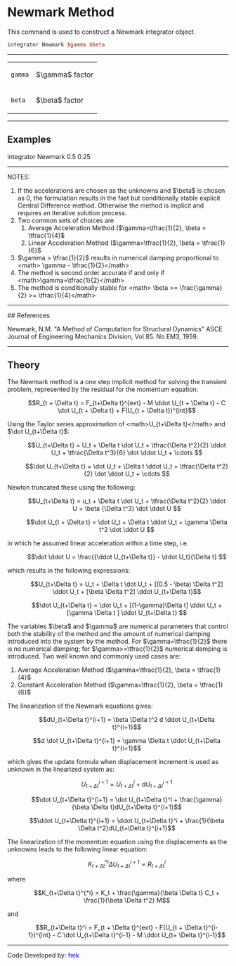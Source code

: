 # Newmark Method

<p>This command is used to construct a Newmark integrator object.</p>

```tcl
integrator Newmark $gamma $beta
```
<hr />
<table>
<tbody>
<tr class="odd">
<td><p><code class="parameter-table-variable">gamma</code></p></td>
<td><p>$\gamma$ factor</p></td>
</tr>
<tr class="even">
<td><p><code class="parameter-table-variable">beta</code></p></td>
<td><p>$\beta$ factor</p></td>
</tr>
</tbody>
</table>
<hr />

## Examples

<p>integrator Newmark 0.5 0.25</p>
<hr />
<p>NOTES:</p>
<ol>
<li>If the accelerations are chosen as the unknowns and
$\beta$ is chosen as 0, the formulation results
in the fast but conditionally stable explicit Central Difference method.
Otherwise the method is implicit and requires an iterative solution
process.</li>
<li>Two common sets of choices are
<ol>
<li>Average Acceleration Method ($\gamma=\tfrac{1}{2}, \beta
= \tfrac{1}{4}$</li>
<li>Linear Acceleration Method ($\gamma=\tfrac{1}{2}, \beta =
\tfrac{1}{6}$</li>
</ol></li>
<li>$\gamma &gt; \tfrac{1}{2}$ results in
numerical damping proportional to &lt;math&gt; \gamma -
\tfrac{1}{2}&lt;/math&gt;</li>
<li>The method is second order accurate if and only if
&lt;math&gt;\gamma=\tfrac{1}{2}&lt;/math&gt;</li>
<li>The method is conditionally stable for &lt;math&gt; \beta &gt;=
\frac{\gamma}{2} &gt;= \tfrac{1}{4}&lt;/math&gt;</li>
</ol>
<hr />
## References
<p>Newmark, N.M. "A Method of Computation for Structural Dynamics" ASCE
Journal of Engineering Mechanics Division, Vol 85. No EM3, 1959.</p>
<hr />

## Theory

<p>The Newmark method is a one step implicit method for solving the
transient problem, represented by the residual for the momentum
equation:</p>
<dl>
<dt></dt>
<dd>

$$R_{t + \Delta t} = F_{t+\Delta t}^{ext} - M \ddot U_{t +
\Delta t} - C \dot U_{t + \Delta t} + F(U_{t + \Delta
t})^{int}$$

</dd>
</dl>
<p>Using the Taylor series approximation of &lt;math&gt;U_{t+\Delta
t}&lt;/math&gt; and $\dot U_{t+\Delta t}$:</p>
<dl>
<dt></dt>
<dd>

$$U_{t+\Delta t} = U_t + \Delta t \dot U_t + \tfrac{\Delta
t^2}{2} \ddot U_t + \tfrac{\Delta t^3}{6} \dot \ddot U_t + \cdots
$$

</dd>
</dl>
<dl>
<dt></dt>
<dd>

$$\dot U_{t+\Delta t} = \dot U_t + \Delta t \ddot U_t +
\tfrac{\Delta t^2}{2} \dot \ddot U_t + \cdots $$

</dd>
</dl>
<p>Newton truncated these using the following:</p>
<dl>
<dt></dt>
<dd>

$$U_{t+\Delta t} = u_t + \Delta t \dot U_t + \tfrac{\Delta
t^2}{2} \ddot U + \beta {\Delta t^3} \dot \ddot U $$

</dd>
</dl>
<dl>
<dt></dt>
<dd>

$$\dot U_{t + \Delta t} = \dot U_t + \Delta t \ddot U_t +
\gamma \Delta t^2 \dot \ddot U $$

</dd>
</dl>
<p>in which he assumed linear acceleration within a time step, i.e.</p>
<dl>
<dt></dt>
<dd>

$$\dot \ddot U = \frac{{\ddot U_{t+\Delta t}} - \ddot
U_t}{\Delta t} $$

</dd>
</dl>
<p>which results in the following expressions:</p>
<dl>
<dt></dt>
<dd>

$$U_{t+\Delta t} = U_t + \Delta t \dot U_t + [(0.5 - \beta)
\Delta t^2] \ddot U_t + [\beta \Delta t^2] \ddot U_{t+\Delta
t}$$

</dd>
</dl>
<dl>
<dt></dt>
<dd>

$$\dot U_{t+\Delta t} = \dot U_t + [(1-\gamma)\Delta t] \ddot
U_t + [\gamma \Delta t ] \ddot U_{t+\Delta t} $$

</dd>
</dl>
<p>The variables $\beta$ and
$\gamma$ are numerical parameters that control
both the stability of the method and the amount of numerical damping
introduced into the system by the method. For
$\gamma=\tfrac{1}{2}$ there is no numerical
damping; for $\gamma&gt;=\tfrac{1}{2}$ numerical
damping is introduced. Two well known and commonly used cases are:</p>
<ol>
<li>Average Acceleration Method ($\gamma=\tfrac{1}{2}, \beta
= \tfrac{1}{4}$</li>
<li>Constant Acceleration Method ($\gamma=\tfrac{1}{2}, \beta
= \tfrac{1}{6}$</li>
</ol>
<p>The linearization of the Newmark equations gives:</p>
<dl>
<dt></dt>
<dd>

$$dU_{t+\Delta t}^{i+1} = \beta \Delta t^2 d \ddot U_{t+\Delta
t}^{i+1}$$

</dd>
</dl>
<dl>
<dt></dt>
<dd>

$$d \dot U_{t+\Delta t}^{i+1} = \gamma \Delta t \ddot
U_{t+\Delta t}^{i+1}$$

</dd>
</dl>
<p>which gives the update formula when displacement increment is used as
unknown in the linearized system as:</p>
<dl>
<dt></dt>
<dd>

$$U_{t+\Delta t}^{i+1} = U_{t+\Delta t}^i + dU_{t+\Delta
t}^{i+1}$$

</dd>
</dl>
<dl>
<dt></dt>
<dd>

$$\dot U_{t+\Delta t}^{i+1} = \dot U_{t+\Delta t}^i +
\frac{\gamma}{\beta \Delta t}dU_{t+\Delta t}^{i+1}$$

</dd>
</dl>
<dl>
<dt></dt>
<dd>

$$\ddot U_{t+\Delta t}^{i+1} = \ddot U_{t+\Delta t}^i +
\frac{1}{\beta \Delta t^2}dU_{t+\Delta t}^{i+1}$$

</dd>
</dl>
<p>The linearization of the momentum equation using the displacements as
the unknowns leads to the following linear equation:</p>
<dl>
<dt></dt>
<dd>

$$K_{t+\Delta t}^{*i} \Delta U_{t+\Delta t}^{i+1} =
R_{t+\Delta t}^i$$

</dd>
</dl>
<p>where</p>
<dl>
<dt></dt>
<dd>

$$K_{t+\Delta t}^{*i} = K_t + \frac{\gamma}{\beta \Delta t}
C_t + \frac{1}{\beta \Delta t^2} M$$

</dd>
</dl>
<p>and</p>
<dl>
<dt></dt>
<dd>

$$R_{t+\Delta t}^i = F_{t + \Delta t}^{ext} - F(U_{t + \Delta
t}^{i-1})^{int} - C \dot U_{t+\Delta t}^{i-1} - M \ddot U_{t+ \Delta
t}^{i-1}$$

</dd>
</dl>
<hr />
<p>Code Developed by: <span style="color:blue"> fmk
</span></p>
